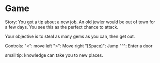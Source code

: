 # Game
Story: 
You got a tip about a new job. An old jewler would be out of town for a few days. You see this as the perfect chance to attack. 

Your objective is to steal as many gems as you can, then get out.

Controls:
"<": move left
">": Move right
"[Space]": Jump
"^": Enter a door

small tip: knowledge can take you to new places.
